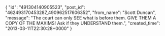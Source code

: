  {
   "id": "491304140905523",
   "post_id": "462493170453287_490962517606352",
   "from_name": "Scott Duncan",
   "message": "The court can only SEE what is before them. GIVE THEM A COPY OF THE MAXIMS! Ask if they UNDERSTAND them.",
   "created_time": "2013-03-11T22:30:28+0000"
 }
